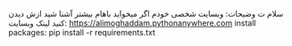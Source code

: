 سلام 
ت وضیحات:
وبسایت شخصی خودم اگر میخواید باهام بیشتر آشنا شید ازش دیدن کنید
لینک وبسایت: https://alimoghaddam.pythonanywhere.com
install packages:
pip install -r requirements.txt
